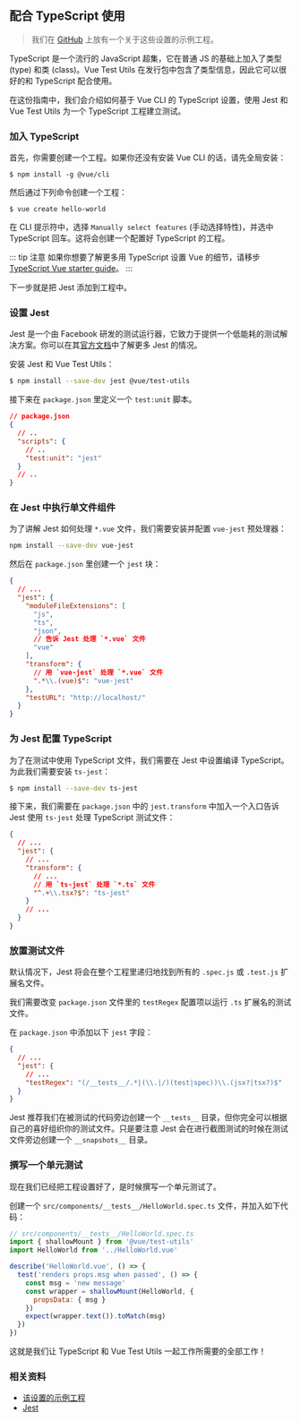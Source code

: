 ## 配合 TypeScript 使用

> 我们在 [GitHub](https://github.com/vuejs/vue-test-utils-typescript-example) 上放有一个关于这些设置的示例工程。

TypeScript 是一个流行的 JavaScript 超集，它在普通 JS 的基础上加入了类型 (type) 和类 (class)。Vue Test Utils 在发行包中包含了类型信息，因此它可以很好的和 TypeScript 配合使用。

在这份指南中，我们会介绍如何基于 Vue CLI 的 TypeScript 设置，使用 Jest 和 Vue Test Utils 为一个 TypeScript 工程建立测试。

### 加入 TypeScript

首先，你需要创建一个工程。如果你还没有安装 Vue CLI 的话，请先全局安装：

```shell
$ npm install -g @vue/cli
```

然后通过下列命令创建一个工程：

```shell
$ vue create hello-world
```

在 CLI 提示符中，选择 `Manually select features` (手动选择特性)，并选中 TypeScript 回车。这将会创建一个配置好 TypeScript 的工程。

::: tip 注意
如果你想要了解更多用 TypeScript 设置 Vue 的细节，请移步 [TypeScript Vue starter guide](https://github.com/Microsoft/TypeScript-Vue-Starter)。
:::

下一步就是把 Jest 添加到工程中。

### 设置 Jest

Jest 是一个由 Facebook 研发的测试运行器，它致力于提供一个低能耗的测试解决方案。你可以在其[官方文档](https://jestjs.io/)中了解更多 Jest 的情况。

安装 Jest 和 Vue Test Utils：

```bash
$ npm install --save-dev jest @vue/test-utils
```

接下来在 `package.json` 里定义一个 `test:unit` 脚本。

```json
// package.json
{
  // ..
  "scripts": {
    // ..
    "test:unit": "jest"
  }
  // ..
}
```

### 在 Jest 中执行单文件组件

为了讲解 Jest 如何处理 `*.vue` 文件，我们需要安装并配置 `vue-jest` 预处理器：

```bash
npm install --save-dev vue-jest
```

然后在 `package.json` 里创建一个 `jest` 块：

```json
{
  // ...
  "jest": {
    "moduleFileExtensions": [
      "js",
      "ts",
      "json",
      // 告诉 Jest 处理 `*.vue` 文件
      "vue"
    ],
    "transform": {
      // 用 `vue-jest` 处理 `*.vue` 文件
      ".*\\.(vue)$": "vue-jest"
    },
    "testURL": "http://localhost/"
  }
}
```

### 为 Jest 配置 TypeScript

为了在测试中使用 TypeScript 文件，我们需要在 Jest 中设置编译 TypeScript。为此我们需要安装 `ts-jest`：

```bash
$ npm install --save-dev ts-jest
```

接下来，我们需要在 `package.json` 中的 `jest.transform` 中加入一个入口告诉 Jest 使用 `ts-jest` 处理 TypeScript 测试文件：

```json
{
  // ...
  "jest": {
    // ...
    "transform": {
      // ...
      // 用 `ts-jest` 处理 `*.ts` 文件
      "^.+\\.tsx?$": "ts-jest"
    }
    // ...
  }
}
```

### 放置测试文件

默认情况下，Jest 将会在整个工程里递归地找到所有的 `.spec.js` 或 `.test.js` 扩展名文件。

我们需要改变 `package.json` 文件里的 `testRegex` 配置项以运行 `.ts` 扩展名的测试文件。

在 `package.json` 中添加以下 `jest` 字段：

```json
{
  // ...
  "jest": {
    // ...
    "testRegex": "(/__tests__/.*|(\\.|/)(test|spec))\\.(jsx?|tsx?)$"
  }
}
```

Jest 推荐我们在被测试的代码旁边创建一个 `__tests__` 目录，但你完全可以根据自己的喜好组织你的测试文件。只是要注意 Jest 会在进行截图测试的时候在测试文件旁边创建一个 `__snapshots__` 目录。

### 撰写一个单元测试

现在我们已经把工程设置好了，是时候撰写一个单元测试了。

创建一个 `src/components/__tests__/HelloWorld.spec.ts` 文件，并加入如下代码：

```js
// src/components/__tests__/HelloWorld.spec.ts
import { shallowMount } from '@vue/test-utils'
import HelloWorld from '../HelloWorld.vue'

describe('HelloWorld.vue', () => {
  test('renders props.msg when passed', () => {
    const msg = 'new message'
    const wrapper = shallowMount(HelloWorld, {
      propsData: { msg }
    })
    expect(wrapper.text()).toMatch(msg)
  })
})
```

这就是我们让 TypeScript 和 Vue Test Utils 一起工作所需要的全部工作！

### 相关资料

- [该设置的示例工程](https://github.com/vuejs/vue-test-utils-typescript-example)
- [Jest](https://jestjs.io/)
